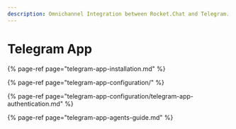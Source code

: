 ```yaml
---
description: Omnichannel Integration between Rocket.Chat and Telegram.
---
```


# Telegram App

{% page-ref page="telegram-app-installation.md" %}

{% page-ref page="telegram-app-configuration/" %}

{% page-ref page="telegram-app-configuration/telegram-app-authentication.md" %}

{% page-ref page="telegram-app-agents-guide.md" %}




